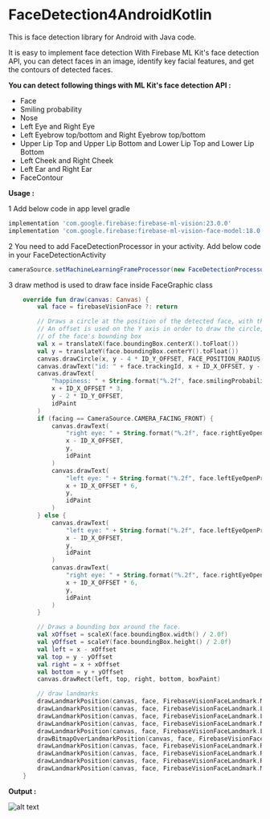# FaceDetection4AndroidKotlin

This is face detection library for Android with Java code.

It is easy to implement face detection With Firebase ML Kit's face detection API, you can detect faces in an image, identify key facial features, and get the contours of detected faces.

<b>You can detect following things with ML Kit's face detection API :</b>
- Face
- Smiling probability
- Nose
- Left Eye and Right Eye
- Left Eyebrow top/bottom and Right Eyebrow top/bottom
- Upper Lip Top and Upper Lip Bottom and Lower Lip Top and Lower Lip Bottom
- Left Cheek and Right Cheek
- Left Ear and Right Ear
- FaceContour

<b>Usage :</b>

1 Add below code in app level gradle
```gradle
implementation 'com.google.firebase:firebase-ml-vision:23.0.0'
implementation 'com.google.firebase:firebase-ml-vision-face-model:18.0.0'
```
2 You need to add FaceDetectionProcessor in your activity. Add below code in your FaceDetectionActivity
```java
cameraSource.setMachineLearningFrameProcessor(new FaceDetectionProcessor(getResources()));
```
3 draw method is used to draw face inside FaceGraphic class
```Kotlin
    override fun draw(canvas: Canvas) {
        val face = firebaseVisionFace ?: return

        // Draws a circle at the position of the detected face, with the face's track id below.
        // An offset is used on the Y axis in order to draw the circle, face id and happiness level in the top area
        // of the face's bounding box
        val x = translateX(face.boundingBox.centerX().toFloat())
        val y = translateY(face.boundingBox.centerY().toFloat())
        canvas.drawCircle(x, y - 4 * ID_Y_OFFSET, FACE_POSITION_RADIUS, facePositionPaint)
        canvas.drawText("id: " + face.trackingId, x + ID_X_OFFSET, y - 3 * ID_Y_OFFSET, idPaint)
        canvas.drawText(
            "happiness: " + String.format("%.2f", face.smilingProbability),
            x + ID_X_OFFSET * 3,
            y - 2 * ID_Y_OFFSET,
            idPaint
        )
        if (facing == CameraSource.CAMERA_FACING_FRONT) {
            canvas.drawText(
                "right eye: " + String.format("%.2f", face.rightEyeOpenProbability),
                x - ID_X_OFFSET,
                y,
                idPaint
            )
            canvas.drawText(
                "left eye: " + String.format("%.2f", face.leftEyeOpenProbability),
                x + ID_X_OFFSET * 6,
                y,
                idPaint
            )
        } else {
            canvas.drawText(
                "left eye: " + String.format("%.2f", face.leftEyeOpenProbability),
                x - ID_X_OFFSET,
                y,
                idPaint
            )
            canvas.drawText(
                "right eye: " + String.format("%.2f", face.rightEyeOpenProbability),
                x + ID_X_OFFSET * 6,
                y,
                idPaint
            )
        }

        // Draws a bounding box around the face.
        val xOffset = scaleX(face.boundingBox.width() / 2.0f)
        val yOffset = scaleY(face.boundingBox.height() / 2.0f)
        val left = x - xOffset
        val top = y - yOffset
        val right = x + xOffset
        val bottom = y + yOffset
        canvas.drawRect(left, top, right, bottom, boxPaint)

        // draw landmarks
        drawLandmarkPosition(canvas, face, FirebaseVisionFaceLandmark.MOUTH_BOTTOM)
        drawLandmarkPosition(canvas, face, FirebaseVisionFaceLandmark.LEFT_CHEEK)
        drawLandmarkPosition(canvas, face, FirebaseVisionFaceLandmark.LEFT_EAR)
        drawLandmarkPosition(canvas, face, FirebaseVisionFaceLandmark.MOUTH_LEFT)
        drawLandmarkPosition(canvas, face, FirebaseVisionFaceLandmark.LEFT_EYE)
        drawBitmapOverLandmarkPosition(canvas, face, FirebaseVisionFaceLandmark.NOSE_BASE)
        drawLandmarkPosition(canvas, face, FirebaseVisionFaceLandmark.RIGHT_CHEEK)
        drawLandmarkPosition(canvas, face, FirebaseVisionFaceLandmark.RIGHT_EAR)
        drawLandmarkPosition(canvas, face, FirebaseVisionFaceLandmark.RIGHT_EYE)
        drawLandmarkPosition(canvas, face, FirebaseVisionFaceLandmark.MOUTH_RIGHT)
    }
```

<b>Output :</b>

![alt text](https://github.com/1986webdeveloper/FaceDetection4AndroidKotlin/blob/master/ezgif-4-72e974aee956.gif)

